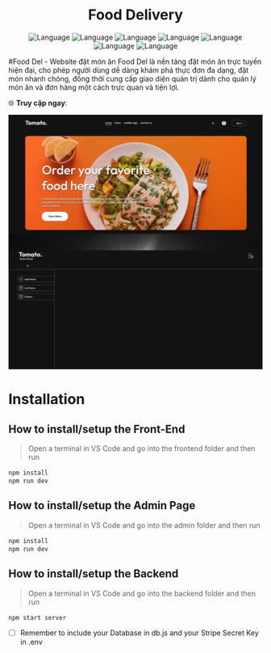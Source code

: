 <h1 align="center">Food Delivery</h1>
  
  
  <p align="center">
    <img alt="Language" src="https://img.shields.io/badge/React-20232A?style=for-the-badge&logo=react&logoColor=61DAFB"/>
    <img alt="Language" src="https://img.shields.io/badge/JavaScript-323330?style=for-the-badge&logo=javascript&logoColor=F7DF1E"/>
    <img alt="Language" src="https://img.shields.io/badge/Node.js-43853D?style=for-the-badge&logo=node.js&logoColor=white"/>
    <img alt="Language" src="https://img.shields.io/badge/MongoDB-4EA94B?style=for-the-badge&logo=mongodb&logoColor=white"/>
    <img alt="Language" src="https://img.shields.io/badge/CSS-239120?&style=for-the-badge&logo=css3&logoColor=black"/>
    <img alt="Language" src="https://img.shields.io/badge/HTML-239120?style=for-the-badge&logo=html5&logoColor=black"/>
    <img alt="Language" src="https://img.shields.io/badge/CSS3-1572B6?style=for-the-badge&logo=css3&logoColor=white"/>
  </p>

#Food Del - Website đặt món ăn
Food Del là nền tảng đặt món ăn trực tuyến hiện đại, cho phép người dùng dễ dàng khám phá thực đơn đa dạng, đặt món nhanh chóng, đồng thời cung cấp giao diện quản trị dành cho quản lý món ăn và đơn hàng một cách trực quan và tiện lợi.

🌐 **Truy cập ngay**:

![Picture](https://raw.githubusercontent.com/fr0st-iwnl/assets/main/thumbnails/tomato.png)

# Installation

<h2>How to install/setup the Front-End</h2>

> Open a terminal in VS Code and go into the frontend folder and then run

```
npm install
npm run dev
```


<h2>How to install/setup the Admin Page</h2>

> Open a terminal in VS Code and go into the admin folder and then run

```
npm install
npm run dev
```
   
<h2>How to install/setup the Backend</h2>

> Open a terminal in VS Code and go into the backend folder and then run

```
npm start server
```

- [ ] Remember to include your Database in db.js and your Stripe Secret Key in .env

